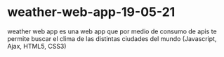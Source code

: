 # weather-web-app-19-05-21
 weather web app es una web app que por medio de consumo de apis te permite buscar el clima de las distintas ciudades del mundo (Javascript, Ajax, HTML5, CSS3)
